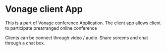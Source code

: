 # Vonage client App

This is a part of Vonage conference Application. 
The client app allows client to participate prearranged online conference

Clients can be connect through video / audio. 
Share screens and chat through a chat box. 

